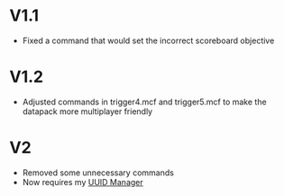 # V1.1
- Fixed a command that would set the incorrect scoreboard objective

# V1.2
- Adjusted commands in trigger4.mcf and trigger5.mcf to make the datapack more multiplayer friendly

# V2
- Removed some unnecessary commands
- Now requires my [UUID Manager](https://github.com/WaifuBeforeLaifu/Datapacks/tree/master/UUID%20Manager)
